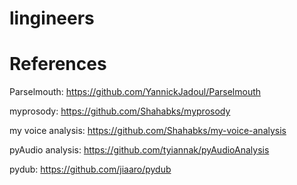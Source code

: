 # lingineers

# References

Parselmouth: https://github.com/YannickJadoul/Parselmouth

myprosody: https://github.com/Shahabks/myprosody

my voice analysis: https://github.com/Shahabks/my-voice-analysis

pyAudio analysis: https://github.com/tyiannak/pyAudioAnalysis

pydub: https://github.com/jiaaro/pydub



